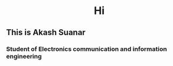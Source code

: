 <h1 align="center"> Hi </h1>
<h2> This is Akash Suanar </h2>
<h3> Student of Electronics communication and information engineering </h3>

